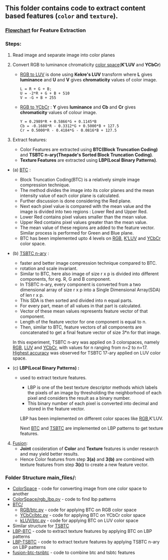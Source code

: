 ## This folder contains code to extract content based features (`color` and `texture`).

### [Flowchart](main_files/Feature%20Extraction%20TSBTC.jpg) for Feature Extraction

### Steps:

1. Read image and separate image into color planes

2. Convert RGB to luminance chromaticity [color space](main_files/ColorSpace)(**K'LUV** and **YCbCr**)
	- [RGB to LUV](main_files/ColorSpace/kluv.py) is done using **Kekre's LUV** transform where **L** gives **luminance** and **U** and **V**
  gives **chromaticity** values of color image.
      ```
      L = R + G + B;
      U = -2*R + G + B + 510
      V = -G + B + 255
      ```
	
    - [RGB to YCbCr](main_files/ColorSpace/ycbcr.py) : **Y** gives **luminance** and **Cb** and **Cr** gives **chromaticity** values of colour image.
        ```
        Y = 0.2989*R + 0.5866*G + 0.1145*B
        Cb = -0.1688*R - 0.3312*G + 0.5000*B + 127.5
        Cr = 0.5000*R - 0.4184*G - 0.0816*B + 127.5
        ```
        
3. Extract features:
    - Color Features are extracted using **BTC(Block Truncation Coding)** and **TSBTC n-ary(Thepade's Sorted Block Truncation Coding)**.
    - **Texture Features** are extracted using **LBP(Local Binary Patterns)**.

* (a) [BTC](main_files/BTC) :
  - Block Truncation Coding(BTC) is a relatively simple image compression technique.
  - The method divides the image into its color planes and the mean intensity value of each color plane is calculated.
  - Further discussion is done considering the Red plane.
  - Next each pixel value is compared with the mean value and the image is divided into two regions : Lower Red and Upper Red.
  - Lower Red contains pixel values smaller than the mean value.
  - Upper Red contains pixel values greater than the mean value.
  - The mean value of these regions are added to the feature vector. Similar process is performed for Green and Blue plane.
  - BTC has been implemented upto 4 levels on [RGB](main_files/BTC/RGB/btc.py), [K’LUV](main_files/BTC/kLUV/btc.py) and [YCbCr](main_files/BTC/YCbCr/btc.py) color space.
  
* (b) [TSBTC n-ary](main_files/TSnBTC) :
	- faster and better image compression technique compared to BTC.
	- rotation and scale invariant.
	- Similar to BTC, here also image of size r x p is divided into different components, for eg. R, G and B component.
	- In TSBTC n-ary, every component is converted from a two dimensional array of size r x p into a Single Dimensional Array(SDA) of len r x p.
	- This SDA is then sorted and divided into n equal parts.
	- For every part, mean of all values in that part is calculated.
	- Vector of these mean values represents feature vector of that component.
	- Length of the feature vector for one component is equal to n.
	- Then, similar to BTC, feature vectors of all components are concatenated to get a final feature vector of size 3*n for that image.

  In this experiment, TSBTC n-ary was applied on 3 colorspaces, namely [RGB](main_files/TSnBTC/RGB/tsnbtc.py), [LUV](main_files/TSnBTC/kLUV/tsnbtc.py) and [YCbCr](main_files/TSnBTC/YCbCr/tsnbtc.py), with values for n ranging from n=2 to n=17.
  [Highest accuracy](main_files/RESULTS.md) was observed for TSBTC 17-ary applied on LUV color space.

* (c) **LBP(Local Binary Patterns) :**
  - used to extract texture features.
	- LBP is one of the best texture descriptor methods which labels the pixels of an image by thresholding the neighborhood of each pixel and considers the result as a binary number.
	- This binary number of each pixel is converted into decimal and stored in the feature vector.
	
	LBP has been implemented on different color spaces like [RGB](main_files/ColorSpace/rgb_lbp.py),K’LUV.
  
	Next [BTC](main_files/LBP-BTC) and [TSBTC](main_files/LBP-TSBTC) are implemented on LBP patterns to get texture features.

4. [Fusion](main_files/fusion-btc-tsnbtc):
	- **Joint** cosideration of **Color** and **Texture** features is under research and may yield better results.
	- Hence Color features from step **3(a)** and **3(b)** are combined with texture features from step **3(c)** to create a new feature vector.
  
### Folder Structure main_files/:
  - [ColorSpace](main_files/ColorSpace) - code for converting image from one color space to another
  - [ColorSpace/rgb_lbp.py](main_files/ColorSpace/rgb_lbp.py) - code to find lbp patterns
  - [BTC/](main_files/BTC)
    - [RGB/btc.py](main_files/BTC/RGB/btc.py) - code for applying BTC on RGB color space 
    - [YCbCr/btc.py](main_files/BTC/YCbCr/btc.py) - code for applying BTC on YCbCr color space
    - [kLUV/btc.py](main_files/BTC/kLUV/btc.py) - code for applying BTC on LUV color space
  - Similar structure for [TSBTC](main_files/TSBTC)
  - [LBP-BTC](main_files/LBP-BTC) - code to extract texture features by applying BTC on LBP patterns  
  - [LBP-TSBTC](main_files/LBP-TSBTC) - code to extract texture features by applying TSBTC n-ary on LBP patterns
  - [fusion-btc-tsnbtc](main_files/fusion-btc-tsnbtc) - code to combine btc and tsbtc features
  
  
  
  
  
